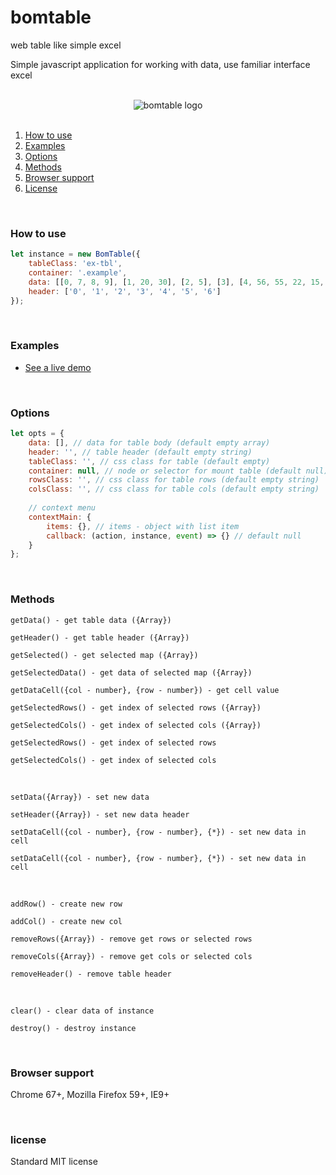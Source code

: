 # bomtable
web table like simple excel

Simple javascript application for working with data, use familiar interface excel

<br/>

<div align="center">
<img src="http://lebonnet.ru/bomtable/bt_lg.png" alt="bomtable logo" />
</div>

<br/>

1. [How to use](#how-to-use)
2. [Examples](#examples)
3. [Options](#options)
4. [Methods](#methods)
5. [Browser support](#browser-support)
6. [License](#license)

<br/>


### How to use

```javascript
let instance = new BomTable({
    tableClass: 'ex-tbl',
    container: '.example',
    data: [[0, 7, 8, 9], [1, 20, 30], [2, 5], [3], [4, 56, 55, 22, 15, 18], [5, 7, 1], [6]],
    header: ['0', '1', '2', '3', '4', '5', '6']
});
```

<br/>

### Examples
- [See a live demo](http://lebonnet.ru/bomtable/index.html)

<br/>

### Options
```javascript
let opts = {
    data: [], // data for table body (default empty array)
    header: '', // table header (default empty string)
    tableClass: '', // css class for table (default empty)
    container: null, // node or selector for mount table (default null)
    rowsClass: '', // css class for table rows (default empty string)
    colsClass: '', // css class for table cols (default empty string)
    
    // context menu 
    contextMain: {
        items: {}, // items - object with list item
        callback: (action, instance, event) => {} // default null
    } 
};
```

<br/>

### Methods
```
getData() - get table data ({Array})

getHeader() - get table header ({Array})

getSelected() - get selected map ({Array})

getSelectedData() - get data of selected map ({Array})

getDataCell({col - number}, {row - number}) - get cell value

getSelectedRows() - get index of selected rows ({Array})

getSelectedCols() - get index of selected cols ({Array})

getSelectedRows() - get index of selected rows

getSelectedCols() - get index of selected cols

```
<br/>

```
setData({Array}) - set new data

setHeader({Array}) - set new data header

setDataCell({col - number}, {row - number}, {*}) - set new data in cell

setDataCell({col - number}, {row - number}, {*}) - set new data in cell
```
<br/>

```
addRow() - create new row

addCol() - create new col

removeRows({Array}) - remove get rows or selected rows

removeCols({Array}) - remove get cols or selected cols

removeHeader() - remove table header
```
<br/>

```
clear() - clear data of instance

destroy() - destroy instance
```


<br/>

### Browser support
Chrome 67+, Mozilla Firefox 59+, IE9+

<br/>

### license
Standard MIT license